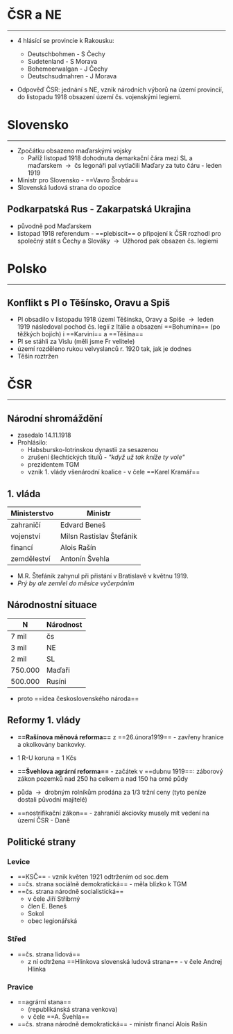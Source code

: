 # ČSR a NE
---
- 4 hlásící se provincie k Rakousku:
	- Deutschbohmen - S Čechy
	- Sudetenland - S Morava
	- Bohemeerwalgan - J Čechy
	- Deutschsudmahren - J Morava

- Odpověď ČSR: jednání s NE, vznik národních výborů na území provincií, do listopadu 1918 obsazení území čs. vojenskými legiemi.

# Slovensko
---
- Zpočátku obsazeno maďarskými vojsky
	- Paříž listopad 1918 dohodnuta demarkační čára mezi SL a maďarskem  ${\ \longrightarrow\ }$ čs legonáři pal vytlačili Maďary za tuto čáru - leden 1919
- Ministr pro Slovensko - ==Vavro Šrobár==
- Slovenská ludová strana do opozice

## Podkarpatská Rus - Zakarpatská Ukrajina
- původně pod Maďarskem
- listopad 1918 referendum - ==plebiscit== o připojení k ČSR rozhodl pro společný stát s Čechy a Slováky  ${\ \longrightarrow\ }$ Užhorod pak obsazen čs. legiemi

# Polsko
---
## Konflikt s Pl o Těšínsko, Oravu a Spiš

- Pl obsadilo v listopadu 1918 území Těšínska, Oravy a Spiše  ${\ \longrightarrow\ }$ leden 1919 následoval pochod čs. legií z Itálie a obsazení ==Bohumína== (po těžkých bojích) i ==Karviní== a ==Těšína==
- Pl se stáhli za Vislu (měli jsme Fr velitele)
- území rozděleno rukou velvyslanců r. 1920 tak, jak je dodnes
- Těšín roztržen

# ČSR
---
## Národní shromáždění
- zasedalo 14.11.1918
- Prohlásilo:
	- Habsbursko-lotrinskou dynastii za sesazenou
	- zrušení šlechtických titulů - _"když už tak kníže ty vole"_
	- prezidentem TGM
	- vznik 1. vlády všenárodní koalice - v čele ==Karel Kramář==

## 1. vláda

| Ministerstvo | Ministr                  |
| ------------ | ------------------------ |
| zahraničí    | Edvard Beneš             |
| vojenství    | Milsn Rastislav Štefánik |
| financí      | Alois Rašín              |
| zemděleství  | Antonín Švehla           |

- M.R. Štefánik zahynul při přistání v Bratislavě v květnu 1919.
- _Prý by ale zemřel do měsíce vyčerpáním_

## Národnostní situace

| N       | Národnost |
| ------- | --------- |
| 7 mil   | čs        |
| 3 mil   | NE        |
| 2 mil   | SL        |
| 750.000 | Maďaři    |
| 500.000 | Rusíni    |

- proto ==idea československého národa==

## Reformy 1. vlády
- **==Rašínova měnová reforma==** z ==26.února1919== - zavřeny hranice a okolkovány bankovky.
- 1 R-U koruna = 1 Kčs

- **==Švehlova agrární reforma==** - začátek v ==dubnu 1919==: záborový zákon pozemků nad 250 ha celkem a nad 150 ha orné půdy
- půda  ${\ \longrightarrow\ }$ drobným rolníkům prodána za 1/3 tržní ceny  (tyto peníze dostali původní majitelé)

- ==nostrifikační zákon== - zahraničí akciovky musely mít vedení na území ČSR - Daně

## Politické strany
### Levice

- ==KSČ== - vznik květen 1921 odtržením od soc.dem
- ==čs. strana sociálně demokratická== - měla blízko k TGM
- ==čs. strana národně socialistická==
	- v čele Jiří Stříbrný
	- člen E. Beneš
	- Sokol
	- obec legionářská

### Střed

- ==čs. strana lidová==
	- z ní odtržena ==Hlinkova slovenská ludová strana== - v čele Andrej Hlinka

### Pravice
 - ==agrární stana==
	 - (republikánská strana venkova)
	 - v čele ==A. Švehla==
- ==čs. strana národně demokratická== - ministr financí Alois Rašín